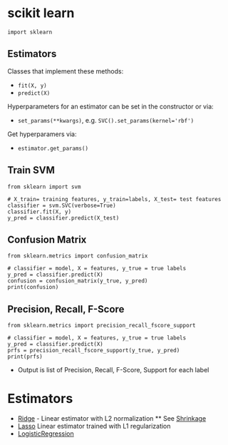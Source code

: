 # scikit learn

```
import sklearn
```

## Estimators

Classes that implement these methods:
* `fit(X, y)`
* `predict(X)`

Hyperparameters for an estimator can be set in the constructor or via:
* `set_params(**kwargs)`, e.g. `SVC().set_params(kernel='rbf')`

Get hyperparamers via:
* `estimator.get_params()`

## Train SVM

```
from sklearn import svm

# X_train= training features, y_train=labels, X_test= test features
classifier = svm.SVC(verbose=True)
classifier.fit(X, y)
y_pred = classifier.predict(X_test)
```

## Confusion Matrix

```
from sklearn.metrics import confusion_matrix

# classifier = model, X = features, y_true = true labels
y_pred = classifier.predict(X)
confusion = confusion_matrix(y_true, y_pred)
print(confusion)
```

## Precision, Recall, F-Score

```
from sklearn.metrics import precision_recall_fscore_support

# classifier = model, X = features, y_true = true labels
y_pred = classifier.predict(X)
prfs = precision_recall_fscore_support(y_true, y_pred)
print(prfs)
```

* Output is list of Precision, Recall, F-Score, Support for each label

# Estimators

* [Ridge](http://scikit-learn.org/stable/modules/generated/sklearn.linear_model.Ridge.html#sklearn.linear_model.Ridge) - Linear estimator with L2 normalization
** See [Shrinkage](http://scikit-learn.org/stable/tutorial/statistical_inference/supervised_learning.html#shrinkage)
* [Lasso](http://scikit-learn.org/stable/modules/generated/sklearn.linear_model.Lasso.html#sklearn.linear_model.Lasso) Linear estimator trained with L1 regularization
* [LogisticRegression](http://scikit-learn.org/stable/modules/generated/sklearn.linear_model.LogisticRegression.html#sklearn.linear_model.LogisticRegression) 
